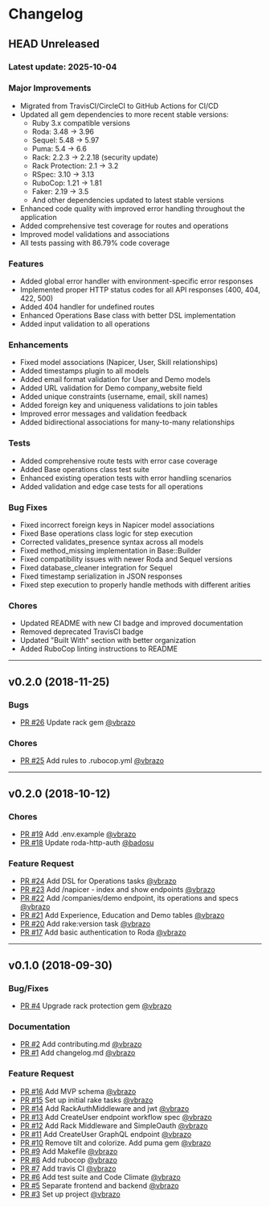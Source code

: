 # Changelog

## HEAD Unreleased
### Latest update: 2025-10-04

### Major Improvements
- Migrated from TravisCI/CircleCI to GitHub Actions for CI/CD
- Updated all gem dependencies to more recent stable versions:
  - Ruby 3.x compatible versions
  - Roda: 3.48 → 3.96
  - Sequel: 5.48 → 5.97
  - Puma: 5.4 → 6.6
  - Rack: 2.2.3 → 2.2.18 (security update)
  - Rack Protection: 2.1 → 3.2
  - RSpec: 3.10 → 3.13
  - RuboCop: 1.21 → 1.81
  - Faker: 2.19 → 3.5
  - And other dependencies updated to latest stable versions
- Enhanced code quality with improved error handling throughout the application
- Added comprehensive test coverage for routes and operations
- Improved model validations and associations
- All tests passing with 86.79% code coverage

### Features
- Added global error handler with environment-specific error responses
- Implemented proper HTTP status codes for all API responses (400, 404, 422, 500)
- Added 404 handler for undefined routes
- Enhanced Operations Base class with better DSL implementation
- Added input validation to all operations

### Enhancements
- Fixed model associations (Napicer, User, Skill relationships)
- Added timestamps plugin to all models
- Added email format validation for User and Demo models
- Added URL validation for Demo company_website field
- Added unique constraints (username, email, skill names)
- Added foreign key and uniqueness validations to join tables
- Improved error messages and validation feedback
- Added bidirectional associations for many-to-many relationships

### Tests
- Added comprehensive route tests with error case coverage
- Added Base operations class test suite
- Enhanced existing operation tests with error handling scenarios
- Added validation and edge case tests for all operations

### Bug Fixes
- Fixed incorrect foreign keys in Napicer model associations
- Fixed Base operations class logic for step execution
- Corrected validates_presence syntax across all models
- Fixed method_missing implementation in Base::Builder
- Fixed compatibility issues with newer Roda and Sequel versions
- Fixed database_cleaner integration for Sequel
- Fixed timestamp serialization in JSON responses
- Fixed step execution to properly handle methods with different arities

### Chores
- Updated README with new CI badge and improved documentation
- Removed deprecated TravisCI badge
- Updated "Built With" section with better organization
- Added RuboCop linting instructions to README

------------------------------------------------------------------------------
## v0.2.0 (2018-11-25)

### Bugs
- [PR #26](https://github.com/napice/napice-api/pull/26) Update rack gem [@vbrazo](https://github.com/vbrazo)

### Chores
- [PR #25](https://github.com/napice/napice-api/pull/25) Add rules to .rubocop.yml [@vbrazo](https://github.com/vbrazo)

------------------------------------------------------------------------------
## v0.2.0 (2018-10-12)

### Chores
- [PR #19](https://github.com/napice/napice-api/pull/19) Add .env.example [@vbrazo](https://github.com/vbrazo)
- [PR #18](https://github.com/napice/napice-api/pull/18) Update roda-http-auth [@badosu](https://github.com/badosu)

### Feature Request
- [PR #24](https://github.com/napice/napice-api/pull/24) Add DSL for Operations tasks [@vbrazo](https://github.com/vbrazo)
- [PR #23](https://github.com/napice/napice-api/pull/23) Add /napicer - index and show endpoints [@vbrazo](https://github.com/vbrazo)
- [PR #22](https://github.com/napice/napice-api/pull/22) Add /companies/demo endpoint, its operations and specs [@vbrazo](https://github.com/vbrazo)
- [PR #21](https://github.com/napice/napice-api/pull/21) Add Experience, Education and Demo tables [@vbrazo](https://github.com/vbrazo)
- [PR #20](https://github.com/napice/napice-api/pull/20) Add rake:version task [@vbrazo](https://github.com/vbrazo)
- [PR #17](https://github.com/napice/napice-api/pull/17) Add basic authentication to Roda [@vbrazo](https://github.com/vbrazo)

------------------------------------------------------------------------------
## v0.1.0 (2018-09-30)

### Bug/Fixes
- [PR #4](https://github.com/napice/napice-api/pull/4) Upgrade rack protection gem [@vbrazo](https://github.com/vbrazo)

### Documentation
- [PR #2](https://github.com/napice/napice-api/pull/2) Add contributing.md [@vbrazo](https://github.com/vbrazo)
- [PR #1](https://github.com/napice/napice-api/pull/1) Add changelog.md [@vbrazo](https://github.com/vbrazo)

### Feature Request
- [PR #16](https://github.com/napice/napice-api/pull/16) Add MVP schema [@vbrazo](https://github.com/vbrazo)
- [PR #15](https://github.com/napice/napice-api/pull/15) Set up initial rake tasks [@vbrazo](https://github.com/vbrazo)
- [PR #14](https://github.com/napice/napice-api/pull/14) Add RackAuthMiddleware and jwt [@vbrazo](https://github.com/vbrazo)
- [PR #13](https://github.com/napice/napice-api/pull/13) Add CreateUser endpoint workflow spec [@vbrazo](https://github.com/vbrazo)
- [PR #12](https://github.com/napice/napice-api/pull/12) Add Rack Middleware and SimpleOauth [@vbrazo](https://github.com/vbrazo)
- [PR #11](https://github.com/napice/napice-api/pull/11) Add CreateUser GraphQL endpoint [@vbrazo](https://github.com/vbrazo)
- [PR #10](https://github.com/napice/napice-api/pull/10) Remove tilt and colorize. Add puma gem [@vbrazo](https://github.com/vbrazo)
- [PR #9](https://github.com/napice/napice-api/pull/9) Add Makefile [@vbrazo](https://github.com/vbrazo)
- [PR #8](https://github.com/napice/napice-api/pull/8) Add rubocop [@vbrazo](https://github.com/vbrazo)
- [PR #7](https://github.com/napice/napice-api/pull/7) Add travis CI [@vbrazo](https://github.com/vbrazo)
- [PR #6](https://github.com/napice/napice-api/pull/6) Add test suite and Code Climate [@vbrazo](https://github.com/vbrazo)
- [PR #5](https://github.com/napice/napice-api/pull/5) Separate frontend and backend [@vbrazo](https://github.com/vbrazo)
- [PR #3](https://github.com/napice/napice-api/pull/3) Set up project [@vbrazo](https://github.com/vbrazo)
